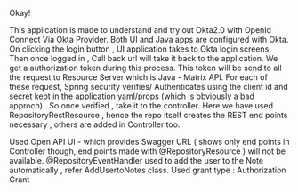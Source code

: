 Okay! 

This application is made to understand and try out Okta2.0 with OpenId Connect Via Okta Provider. 
Both UI and Java apps are configured with Okta. On clicking the login button , UI application takes to Okta login screens. 
Then once logged in , Call back url will take it back to the application. We get a authorization token during this process.
This token will be send to all the request to Resource Server which is Java - Matrix API. 
For each of these request, Spring security verifies/ Authenticates using the client id and secret kept in the application yaml/props
(which is obviously a bad approch) . So once verified , take it to the controller.
Here we have used RepositoryRestResource , hence the repo itself creates the REST end points necessary , others are added in Controller too.

Used Open API UI - which provides Swagger URL ( shows only end points in Controller though, end points made with @RepositoryResource ) will not be available.
@RepositoryEventHandler used to add the user to the Note automatically , refer AddUsertoNotes class.
Used  grant type : Authorization Grant



